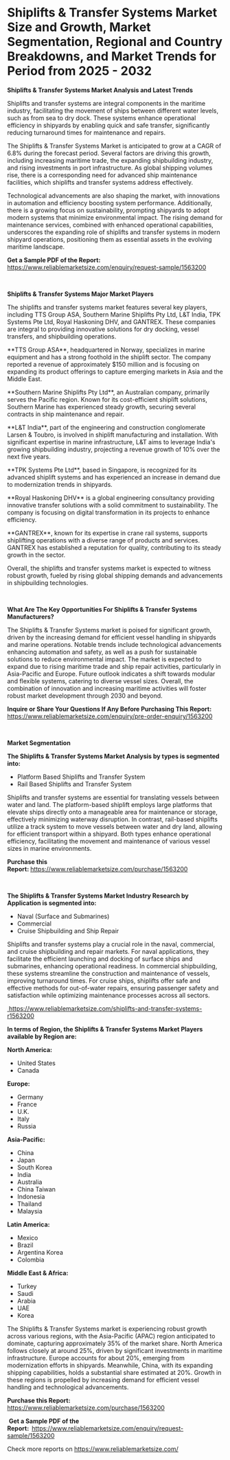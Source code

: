 <p><h1>Shiplifts & Transfer Systems Market Size and Growth, Market Segmentation, Regional and Country Breakdowns, and Market Trends for Period from 2025 -  2032</h1></p><p><strong>Shiplifts & Transfer Systems Market Analysis and Latest Trends</strong></p>
<p><p>Shiplifts and transfer systems are integral components in the maritime industry, facilitating the movement of ships between different water levels, such as from sea to dry dock. These systems enhance operational efficiency in shipyards by enabling quick and safe transfer, significantly reducing turnaround times for maintenance and repairs. </p><p>The Shiplifts & Transfer Systems Market is anticipated to grow at a CAGR of 6.8% during the forecast period. Several factors are driving this growth, including increasing maritime trade, the expanding shipbuilding industry, and rising investments in port infrastructure. As global shipping volumes rise, there is a corresponding need for advanced ship maintenance facilities, which shiplifts and transfer systems address effectively.</p><p>Technological advancements are also shaping the market, with innovations in automation and efficiency boosting system performance. Additionally, there is a growing focus on sustainability, prompting shipyards to adopt modern systems that minimize environmental impact. The rising demand for maintenance services, combined with enhanced operational capabilities, underscores the expanding role of shiplifts and transfer systems in modern shipyard operations, positioning them as essential assets in the evolving maritime landscape.</p></p>
<p><strong>Get a Sample PDF of the Report:&nbsp;</strong> <a href="https://www.reliablemarketsize.com/enquiry/request-sample/1563200?utm_campaign=1103&utm_medium=2&utm_source=Github&utm_content=ia&utm_term=25022025&utm_id=shiplifts-transfer-systems">https://www.reliablemarketsize.com/enquiry/request-sample/1563200</a></p>
<p>&nbsp;</p>
<p><strong>Shiplifts & Transfer Systems Major Market Players</strong></p>
<p><p>The shiplifts and transfer systems market features several key players, including TTS Group ASA, Southern Marine Shiplifts Pty Ltd, L&T India, TPK Systems Pte Ltd, Royal Haskoning DHV, and GANTREX. These companies are integral to providing innovative solutions for dry docking, vessel transfers, and shipbuilding operations.</p><p>**TTS Group ASA**, headquartered in Norway, specializes in marine equipment and has a strong foothold in the shiplift sector. The company reported a revenue of approximately $150 million and is focusing on expanding its product offerings to capture emerging markets in Asia and the Middle East.</p><p>**Southern Marine Shiplifts Pty Ltd**, an Australian company, primarily serves the Pacific region. Known for its cost-efficient shiplift solutions, Southern Marine has experienced steady growth, securing several contracts in ship maintenance and repair.</p><p>**L&T India**, part of the engineering and construction conglomerate Larsen & Toubro, is involved in shiplift manufacturing and installation. With significant expertise in marine infrastructure, L&T aims to leverage India's growing shipbuilding industry, projecting a revenue growth of 10% over the next five years.</p><p>**TPK Systems Pte Ltd**, based in Singapore, is recognized for its advanced shiplift systems and has experienced an increase in demand due to modernization trends in shipyards.</p><p>**Royal Haskoning DHV** is a global engineering consultancy providing innovative transfer solutions with a solid commitment to sustainability. The company is focusing on digital transformation in its projects to enhance efficiency.</p><p>**GANTREX**, known for its expertise in crane rail systems, supports shiplifting operations with a diverse range of products and services. GANTREX has established a reputation for quality, contributing to its steady growth in the sector.</p><p>Overall, the shiplifts and transfer systems market is expected to witness robust growth, fueled by rising global shipping demands and advancements in shipbuilding technologies.</p></p>
<p>&nbsp;</p>
<p><strong>What Are The Key Opportunities For Shiplifts & Transfer Systems Manufacturers?</strong></p>
<p><p>The Shiplifts & Transfer Systems market is poised for significant growth, driven by the increasing demand for efficient vessel handling in shipyards and marine operations. Notable trends include technological advancements enhancing automation and safety, as well as a push for sustainable solutions to reduce environmental impact. The market is expected to expand due to rising maritime trade and ship repair activities, particularly in Asia-Pacific and Europe. Future outlook indicates a shift towards modular and flexible systems, catering to diverse vessel sizes. Overall, the combination of innovation and increasing maritime activities will foster robust market development through 2030 and beyond.</p></p>
<p><strong>Inquire or Share Your Questions If Any Before Purchasing This Report:</strong> <a href="https://www.reliablemarketsize.com/enquiry/pre-order-enquiry/1563200?utm_campaign=1103&utm_medium=2&utm_source=Github&utm_content=ia&utm_term=25022025&utm_id=shiplifts-transfer-systems">https://www.reliablemarketsize.com/enquiry/pre-order-enquiry/1563200</a></p>
<p>&nbsp;</p>
<p><strong>Market Segmentation</strong></p>
<p><strong>The Shiplifts & Transfer Systems Market Analysis by types is segmented into:</strong></p>
<p><ul><li>Platform Based Shiplifts and Transfer System</li><li>Rail Based Shiplifts and Transfer System</li></ul></p>
<p><p>Shiplifts and transfer systems are essential for translating vessels between water and land. The platform-based shiplift employs large platforms that elevate ships directly onto a manageable area for maintenance or storage, effectively minimizing waterway disruption. In contrast, rail-based shiplifts utilize a track system to move vessels between water and dry land, allowing for efficient transport within a shipyard. Both types enhance operational efficiency, facilitating the movement and maintenance of various vessel sizes in marine environments.</p></p>
<p><strong>Purchase this Report:&nbsp;</strong><a href="https://www.reliablemarketsize.com/purchase/1563200?utm_campaign=1103&utm_medium=2&utm_source=Github&utm_content=ia&utm_term=25022025&utm_id=shiplifts-transfer-systems">https://www.reliablemarketsize.com/purchase/1563200</a></p>
<p>&nbsp;</p>
<p><strong>The Shiplifts & Transfer Systems Market Industry Research by Application is segmented into:</strong></p>
<p><ul><li>Naval (Surface and Submarines)</li><li>Commercial</li><li>Cruise Shipbuilding and Ship Repair</li></ul></p>
<p><p>Shiplifts and transfer systems play a crucial role in the naval, commercial, and cruise shipbuilding and repair markets. For naval applications, they facilitate the efficient launching and docking of surface ships and submarines, enhancing operational readiness. In commercial shipbuilding, these systems streamline the construction and maintenance of vessels, improving turnaround times. For cruise ships, shiplifts offer safe and effective methods for out-of-water repairs, ensuring passenger safety and satisfaction while optimizing maintenance processes across all sectors.</p></p>
<p><a href="https://www.reliablemarketsize.com/shiplifts-and-transfer-systems-r1563200?utm_campaign=1103&utm_medium=2&utm_source=Github&utm_content=ia&utm_term=25022025&utm_id=shiplifts-transfer-systems">&nbsp;https://www.reliablemarketsize.com/shiplifts-and-transfer-systems-r1563200</a></p>
<p><strong>In terms of Region, the Shiplifts & Transfer Systems Market Players available by Region are:</strong></p>
<p>
    <p> <strong> North America: </strong>
        <ul>
            <li>United States</li>
            <li>Canada</li>
        </ul>
        </p> 
    <p> <strong> Europe: </strong>
        <ul>
            <li>Germany</li>
            <li>France</li>
            <li>U.K.</li>
            <li>Italy</li>
            <li>Russia</li>
        </ul>
        </p> 
    <p> <strong> Asia-Pacific: </strong>
        <ul>
            <li>China</li>
            <li>Japan</li>
            <li>South Korea</li>
            <li>India</li>
            <li>Australia</li>
            <li>China Taiwan</li>
            <li>Indonesia</li>
            <li>Thailand</li>
            <li>Malaysia</li>
        </ul>
        </p> 
    <p> <strong> Latin America: </strong>
        <ul>
            <li>Mexico</li>
            <li>Brazil</li>
            <li>Argentina Korea</li>
            <li>Colombia</li>
        </ul>
        </p> 
    <p> <strong> Middle East & Africa: </strong>
        <ul>
            <li>Turkey</li>
            <li>Saudi</li>
            <li>Arabia</li>
            <li>UAE</li>
            <li>Korea</li>
        </ul>
    </p>
    </p>
<p><p>The Shiplifts & Transfer Systems market is experiencing robust growth across various regions, with the Asia-Pacific (APAC) region anticipated to dominate, capturing approximately 35% of the market share. North America follows closely at around 25%, driven by significant investments in maritime infrastructure. Europe accounts for about 20%, emerging from modernization efforts in shipyards. Meanwhile, China, with its expanding shipping capabilities, holds a substantial share estimated at 20%. Growth in these regions is propelled by increasing demand for efficient vessel handling and technological advancements.</p></p>
<p><strong>Purchase this Report: </strong><a href="https://www.reliablemarketsize.com/purchase/1563200?utm_campaign=1103&utm_medium=2&utm_source=Github&utm_content=ia&utm_term=25022025&utm_id=shiplifts-transfer-systems">https://www.reliablemarketsize.com/purchase/1563200</a></p>
<p>&nbsp;<strong>Get a Sample PDF of the Report:&nbsp;&nbsp;</strong><a href="https://www.reliablemarketsize.com/enquiry/request-sample/1563200?utm_campaign=1103&utm_medium=2&utm_source=Github&utm_content=ia&utm_term=25022025&utm_id=shiplifts-transfer-systems">https://www.reliablemarketsize.com/enquiry/request-sample/1563200</a></p>
<p><strong></strong></p>
<p>Check more reports on <a href="https://www.reliablemarketsize.com/?utm_campaign=1103&utm_medium=2&utm_source=Github&utm_content=ia&utm_term=25022025&utm_id=shiplifts-transfer-systems">https://www.reliablemarketsize.com/</a></p>